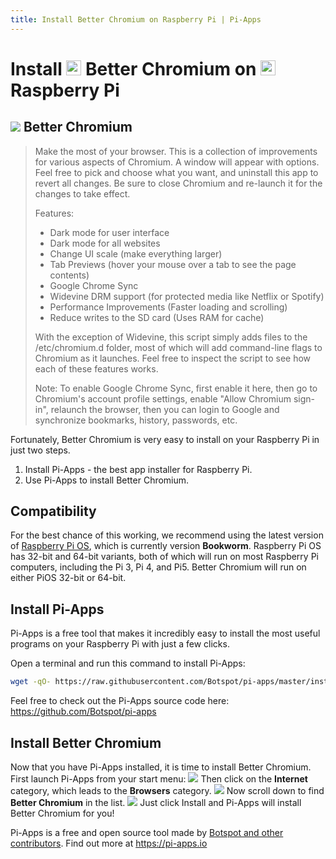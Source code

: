 ```yaml
---
title: Install Better Chromium on Raspberry Pi | Pi-Apps
---
```

<div class="simple-install-content content">

# Install <img src="/img/app-icons/Better Chromium/icon-64.png" height=24> Better Chromium on <img src=/img/other-icons/raspberrypi-icon.svg height=24> Raspberry Pi

## <img src="/img/app-icons/Better Chromium/icon-64.png"> Better Chromium
> Make the most of your browser.
> This is a collection of improvements for various aspects of Chromium.
> A window will appear with options. Feel free to pick and choose what you want, and uninstall this app to revert all changes.
> Be sure to close Chromium and re-launch it for the changes to take effect.
> 
> Features:
> - Dark mode for user interface
> - Dark mode for all websites
> - Change UI scale (make everything larger)
> - Tab Previews (hover your mouse over a tab to see the page contents)
> - Google Chrome Sync
> - Widevine DRM support (for protected media like Netflix or Spotify)
> - Performance Improvements (Faster loading and scrolling)
> - Reduce writes to the SD card (Uses RAM for cache)
> 
> With the exception of Widevine, this script simply adds files to the /etc/chromium.d folder, most of which will add command-line flags to Chromium as it launches. Feel free to inspect the script to see how each of these features works.
> 
> Note: To enable Google Chrome Sync, first enable it here, then go to Chromium's account profile settings, enable "Allow Chromium sign-in", relaunch the browser, then you can login to Google and synchronize bookmarks, history, passwords, etc.

Fortunately, Better Chromium is very easy to install on your Raspberry Pi in just two steps.
1. Install Pi-Apps - the best app installer for Raspberry Pi.
2. Use Pi-Apps to install Better Chromium.
</div>
<div class="simple-install-content content">

## Compatibility
For the best chance of this working, we recommend using the latest version of [Raspberry Pi OS](https://www.raspberrypi.com/software/), which is currently version **Bookworm**.
Raspberry Pi OS has 32-bit and 64-bit variants, both of which will run on most Raspberry Pi computers, including the Pi 3, Pi 4, and Pi5.
Better Chromium will run on either PiOS 32-bit or 64-bit.
</div>
<div class="simple-install-content content">

## Install Pi-Apps

Pi-Apps is a free tool that makes it incredibly easy to install the most useful programs on your Raspberry Pi with just a few clicks.

Open a terminal and run this command to install Pi-Apps:
```bash
wget -qO- https://raw.githubusercontent.com/Botspot/pi-apps/master/install | bash
```
Feel free to check out the Pi-Apps source code here: https://github.com/Botspot/pi-apps
</div>
<div class="simple-install-content content">

## Install Better Chromium

Now that you have Pi-Apps installed, it is time to install Better Chromium.
First launch Pi-Apps from your start menu:
<img src="/img/start-menu.png">
Then click on the <b>Internet</b> category, which leads to the <b>Browsers</b> category.
<img src="/img/category-selections/Browsers.png">
Now scroll down to find <b>Better Chromium</b> in the list.
<img src="/img/app-icons/Better Chromium/app-selection.png">
Just click Install and Pi-Apps will install Better Chromium for you!
</div>
<div class="simple-install-content content">

Pi-Apps is a free and open source tool made by [Botspot and other contributors](/about/#contributors). Find out more at https://pi-apps.io
</div>
